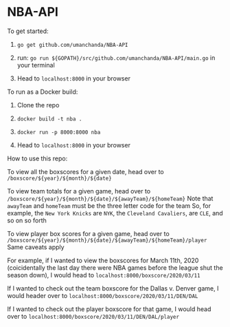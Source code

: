 # NBA-API

To get started:

1. `go get github.com/umanchanda/NBA-API`

2. run: `go run ${GOPATH}/src/github.com/umanchanda/NBA-API/main.go` in your terminal

3. Head to `localhost:8000` in your browser

To run as a Docker build:

1. Clone the repo

2. `docker build -t nba .`

3. `docker run -p 8000:8000 nba`

4. Head to `localhost:8000` in your browser

How to use this repo:

To view all the boxscores for a given date, head over to `/boxscore/${year}/${month}/${date}`

To view team totals for a given game, head over to `/boxscore/${year}/${month}/${date}/${awayTeam}/${homeTeam}`
Note that `awayTeam` and `homeTeam` must be the three letter code for the team
So, for example, the `New York Knicks` are `NYK`, the `Cleveland Cavaliers`, are `CLE`, and so on so forth

To view player box scores for a given game, head over to `/boxscore/${year}/${month}/${date}/${awayTeam}/${homeTeam}/player`
Same caveats apply

For example, if I wanted to view the boxscores for March 11th, 2020 (coicidentally the last day there were NBA games before the league shut the season down), I would head to `localhost:8000/boxscore/2020/03/11`

If I wanted to check out the team boxscore for the Dallas v. Denver game, I would header over to `localhost:8000/boxscore/2020/03/11/DEN/DAL`

If I wanted to check out the player boxscore for that game, I would head over to `localhost:8000/boxscore/2020/03/11/DEN/DAL/player`
